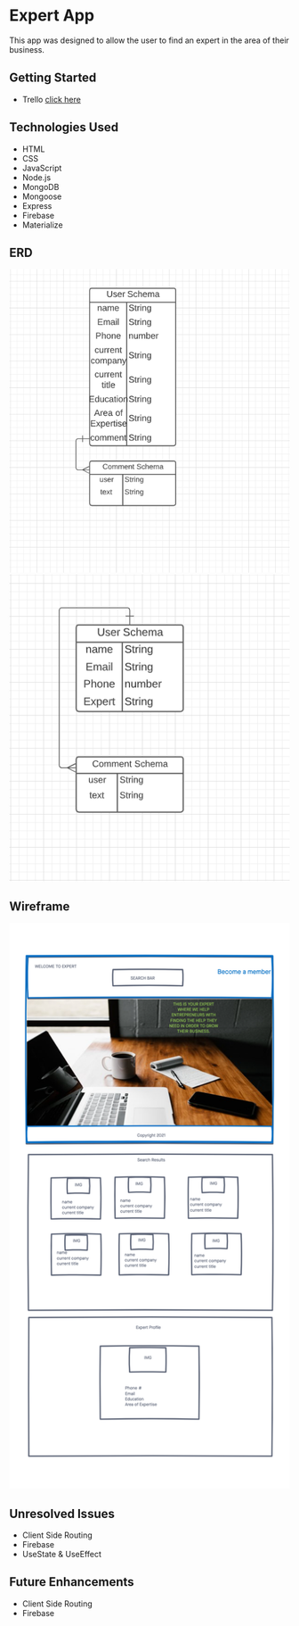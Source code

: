 # Expert App
This app was designed to allow the user to find an expert in the area of their business. 

## Getting Started
- Trello
[click here](https://trello.com/b/IdzruCzF/project-3)

## Technologies Used
- HTML
- CSS
- JavaScript
- Node.js
- MongoDB
- Mongoose
- Express
- Firebase
- Materialize

## ERD

![](public/img/SS-1.png)
![](public/img/SS-2.png)

## Wireframe
![wireframe](public/img/Project-3.png)

## Unresolved Issues
- Client Side Routing 
- Firebase
- UseState & UseEffect

## Future Enhancements
- Client Side Routing
- Firebase



